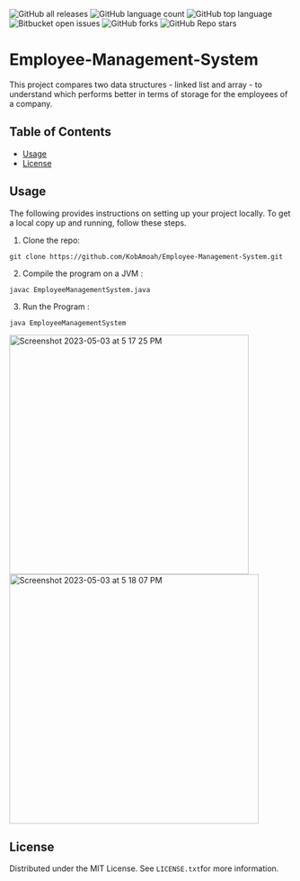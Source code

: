 ![GitHub all releases](https://img.shields.io/github/downloads/KobAmoah/Employee-Management-System/total)
![GitHub language count](https://img.shields.io/github/languages/count/KobAmoah/Employee-Management-System) 
![GitHub top language](https://img.shields.io/github/languages/top/KobAmoah/Employee-Management-System?color=yellow) 
![Bitbucket open issues](https://img.shields.io/bitbucket/issues/KobAmoah/Employee-Management-System)
![GitHub forks](https://img.shields.io/github/forks/KobAmoah/Employee-Management-System?style=social)
![GitHub Repo stars](https://img.shields.io/github/stars/KobAmoah/Employee-Management-System?style=social)

# Employee-Management-System
This project compares two data structures - linked list and array - to understand which performs better in terms of storage for the employees of a company.

## Table of Contents
- [Usage](#usage)
- [License](#license)

## Usage

The following provides instructions on setting up your project locally. To get a local copy up and running, follow these steps.
1. Clone the repo:

````git clone https://github.com/KobAmoah/Employee-Management-System.git````

2. Compile the program on a JVM :

````javac EmployeeManagementSystem.java````

3. Run the Program :

````java EmployeeManagementSystem````

<img width="426" alt="Screenshot 2023-05-03 at 5 17 25 PM" src="https://user-images.githubusercontent.com/108365002/236063512-b698cbd1-6b76-45f1-a8bc-0f4e4de2515e.png">

<img width="444" alt="Screenshot 2023-05-03 at 5 18 07 PM" src="https://user-images.githubusercontent.com/108365002/236063549-b55631a3-b634-4f7b-8cd2-41c27a81f0d0.png">


## License
Distributed under the MIT License. See ````LICENSE.txt````for more information.
